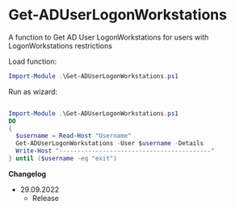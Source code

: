 # Get-ADUserLogonWorkstations
A function to Get AD User LogonWorkstations for users with LogonWorkstations restrictions

Load function:
```powershell
Import-Module .\Get-ADUserLogonWorkstations.ps1
```

Run as wizard:
```powershell

Import-Module .\Get-ADUserLogonWorkstations.ps1
DO
{
  $username = Read-Host "Username"
  Get-ADUserLogonWorkstations -User $username -Details
  Write-Host "------------------------------------------"
} until ($username -eq "exit")
```


**Changelog**  
* 29.09.2022
    * Release
